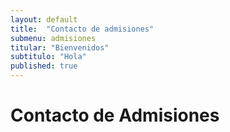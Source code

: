 ```yaml
---
layout: default
title:  "Contacto de admisiones"
submenu: admisiones
titular: "Bienvenidos"
subtitulo: "Hola"
published: true
---
```


# Contacto de Admisiones

